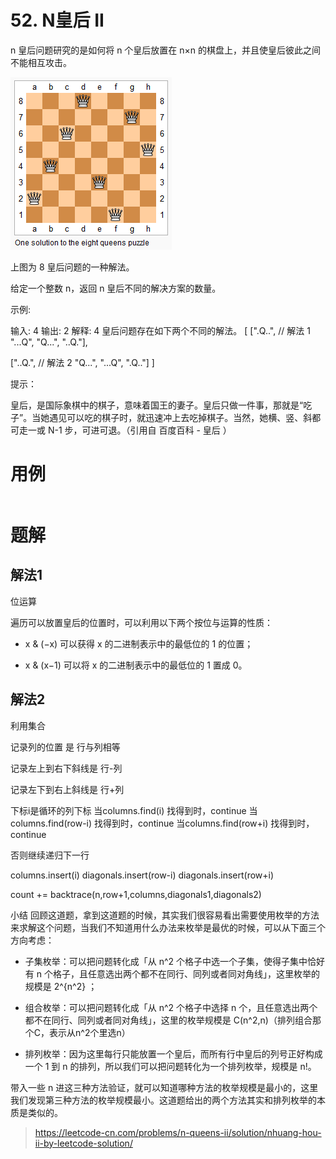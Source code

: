 # 52. N皇后 II
n 皇后问题研究的是如何将 n 个皇后放置在 n×n 的棋盘上，并且使皇后彼此之间不能相互攻击。

![](./q52_1.png)

上图为 8 皇后问题的一种解法。

给定一个整数 n，返回 n 皇后不同的解决方案的数量。

示例:

输入: 4
输出: 2
解释: 4 皇后问题存在如下两个不同的解法。
[
 [".Q..",  // 解法 1
  "...Q",
  "Q...",
  "..Q."],

 ["..Q.",  // 解法 2
  "Q...",
  "...Q",
  ".Q.."]
]
 

提示：

皇后，是国际象棋中的棋子，意味着国王的妻子。皇后只做一件事，那就是“吃子”。当她遇见可以吃的棋子时，就迅速冲上去吃掉棋子。当然，她横、竖、斜都可走一或 N-1 步，可进可退。（引用自 百度百科 - 皇后 ）


# 用例
```

```

# 题解


## 解法1
位运算

遍历可以放置皇后的位置时，可以利用以下两个按位与运算的性质：

- x & (−x) 可以获得 x 的二进制表示中的最低位的 1 的位置；

- x & (x−1) 可以将 x 的二进制表示中的最低位的 1 置成 0。


## 解法2
利用集合

记录列的位置 是 行与列相等

记录左上到右下斜线是 行-列

记录左下到右上斜线是 行+列


下标i是循环的列下标
当columns.find(i) 找得到时，continue
当columns.find(row-i) 找得到时，continue
当columns.find(row+i) 找得到时，continue

否则继续递归下一行

columns.insert(i)
diagonals.insert(row-i)
diagonals.insert(row+i)

count += backtrace(n,row+1,columns,diagonals1,diagonals2)



小结
回顾这道题，拿到这道题的时候，其实我们很容易看出需要使用枚举的方法来求解这个问题，当我们不知道用什么办法来枚举是最优的时候，可以从下面三个方向考虑：

- 子集枚举：可以把问题转化成「从 n^2 个格子中选一个子集，使得子集中恰好有 n 个格子，且任意选出两个都不在同行、同列或者同对角线」，这里枚举的规模是 2^{n^2} ；

- 组合枚举：可以把问题转化成「从 n^2 个格子中选择 n 个，且任意选出两个都不在同行、同列或者同对角线」，这里的枚举规模是 C(n^2,n)（排列组合那个C，表示从n^2个里选n）
​
- 排列枚举：因为这里每行只能放置一个皇后，而所有行中皇后的列号正好构成一个 1 到 n 的排列，所以我们可以把问题转化为一个排列枚举，规模是 n!。

带入一些 n 进这三种方法验证，就可以知道哪种方法的枚举规模是最小的，这里我们发现第三种方法的枚举规模最小。这道题给出的两个方法其实和排列枚举的本质是类似的。





> https://leetcode-cn.com/problems/n-queens-ii/solution/nhuang-hou-ii-by-leetcode-solution/